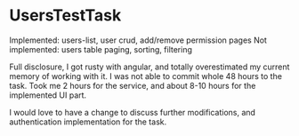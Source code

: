 # UsersTestTask

Implemented: users-list, user crud, add/remove permission pages
Not implemented: users table paging, sorting, filtering

Full disclosure, I got rusty with angular, and totally overestimated my current memory of working with it.
I was not able to commit whole 48 hours to the task. Took me 2 hours for the service, and about 8-10 hours for the implemented UI part.

I would love to have a change to discuss further modifications, and authentication implementation for the task.
